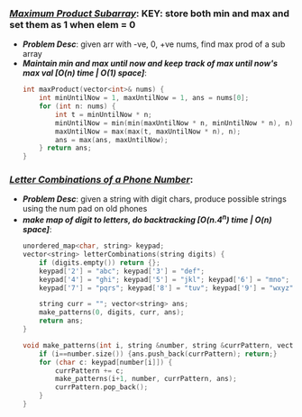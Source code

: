 ### ***[Maximum Product Subarray](https://leetcode.com/problems/maximum-product-subarray/)***: KEY: store both min and max and set them as 1 when elem = 0
- ***Problem Desc***: given arr with -ve, 0, +ve nums, find max prod of a sub array
- ***Maintain min and max until now and keep track of max until now's max val [O(n) time | O(1) space]***:
  ```cpp
  int maxProduct(vector<int>& nums) {
      int minUntilNow = 1, maxUntilNow = 1, ans = nums[0];
      for (int n: nums) {
          int t = minUntilNow * n;
          minUntilNow = min(min(maxUntilNow * n, minUntilNow * n), n);
          maxUntilNow = max(max(t, maxUntilNow * n), n);
          ans = max(ans, maxUntilNow);
      } return ans;
  }
  ```

### ***[Letter Combinations of a Phone Number](https://leetcode.com/problems/letter-combinations-of-a-phone-number/)***:
- ***Problem Desc***: given a string with digit chars, produce possible strings using the num pad on old phones
- ***make map of digit to letters, do backtracking [O(n.4<sup>n</sup>) time | O(n) space]***:
  ```cpp
  unordered_map<char, string> keypad;
  vector<string> letterCombinations(string digits) {
      if (digits.empty()) return {};
      keypad['2'] = "abc"; keypad['3'] = "def";
      keypad['4'] = "ghi"; keypad['5'] = "jkl"; keypad['6'] = "mno";
      keypad['7'] = "pqrs"; keypad['8'] = "tuv"; keypad['9'] = "wxyz";

      string curr = ""; vector<string> ans;
      make_patterns(0, digits, curr, ans); 
      return ans;
  }

  void make_patterns(int i, string &number, string &currPattern, vector<string> &ans) {
      if (i==number.size()) {ans.push_back(currPattern); return;}
      for (char c: keypad[number[i]]) {
          currPattern += c;
          make_patterns(i+1, number, currPattern, ans);
          currPattern.pop_back();
      }
  }
  ```
